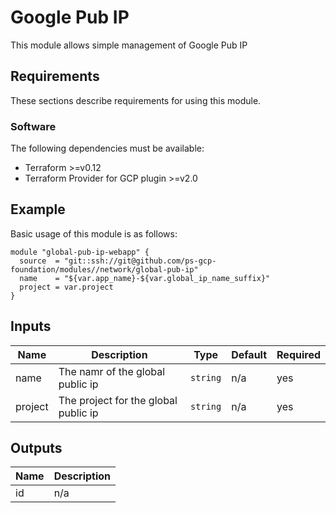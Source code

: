 # Google Pub IP

This module allows simple management of Google Pub IP

## Requirements

These sections describe requirements for using this module.

### Software

The following dependencies must be available:

- Terraform >=v0.12
- Terraform Provider for GCP plugin >=v2.0

## Example

Basic usage of this module is as follows:

```hcl
module "global-pub-ip-webapp" {
  source  = "git::ssh://git@github.com/ps-gcp-foundation/modules//network/global-pub-ip"
  name    = "${var.app_name}-${var.global_ip_name_suffix}"
  project = var.project
}
```

## Inputs

| Name    | Description                          | Type     | Default | Required |
|---------|--------------------------------------|----------|---------|----------|
| name    | The namr of  the global public ip    | `string` | n/a     | yes      |
| project | The project for the global public ip | `string` | n/a     | yes      |


## Outputs

| Name | Description |
|------|-------------|
| id   | n/a         |
